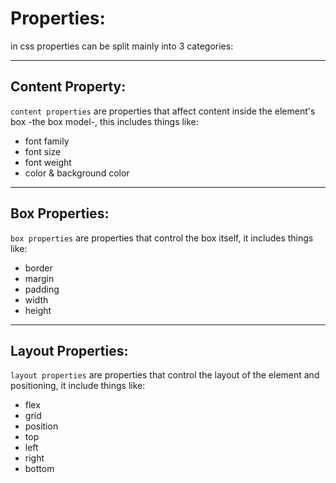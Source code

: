<!-- @format -->

# Properties:

in css properties can be split mainly into 3 categories:

---

## Content Property:

`content properties` are properties that affect content inside the element's box -the box model-, this includes things like:

- font family
- font size
- font weight
- color & background color

---

## Box Properties:

`box properties` are properties that control the box itself, it includes things like:

- border
- margin
- padding
- width
- height

---

## Layout Properties:

`layout properties` are properties that control the layout of the element and positioning, it include things like:

- flex
- grid
- position
- top
- left
- right
- bottom
